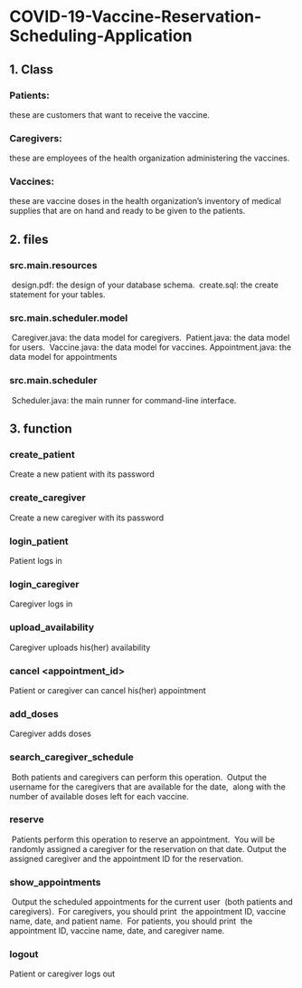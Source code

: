 



# COVID-19-Vaccine-Reservation-Scheduling-Application

## 1. Class

### Patients: 

these are customers that want to receive the vaccine.

### Caregivers: 

these are employees of the health organization administering the vaccines.

### Vaccines: 

these are vaccine doses in the health organization’s inventory of medical
supplies that are on hand and ready to be given to the patients.

## 2. files

### src.main.resources

​    design.pdf: the design of your database schema.
​    create.sql: the create statement for your tables.

### src.main.scheduler.model

​    Caregiver.java: the data model for caregivers.
​    Patient.java: the data model for users.
​    Vaccine.java: the data model for vaccines.
​    Appointment.java: the data model for appointments

### src.main.scheduler

​    Scheduler.java: the main runner for command-line interface.

## 3. function

### create_patient <username> <password>

Create a new patient with its password

### create_caregiver <username> <password>

Create a new caregiver with its password

### login_patient <username> <password>

Patient logs in

### login_caregiver <username> <password>

Caregiver logs in

### upload_availability <date>

Caregiver uploads his(her) availability

### cancel <appointment_id>

Patient or caregiver  can cancel his(her) appointment

### add_doses <vaccine> <number>

Caregiver adds doses

### search_caregiver_schedule <date>

​    Both patients and caregivers can perform this operation.
​    Output the username for the caregivers that are available for the date, 
​    along with the number of available doses left for each vaccine.

### reserve <date> <vaccine>

​    Patients perform this operation to reserve an appointment.
​    You will be randomly assigned a caregiver for the reservation on that date.
​    Output the assigned caregiver and the appointment ID for the reservation.

### show_appointments

​    Output the scheduled appointments for the current user 
​    (both patients and caregivers).
​    For caregivers, you should print 
​    the appointment ID, vaccine name, date, and patient name.
​    For patients, you should print 
​    the appointment ID, vaccine name, date, and caregiver name. 

### logout

Patient or caregiver logs out
